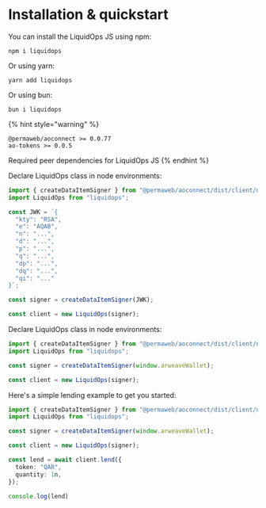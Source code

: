 # Installation & quickstart

You can install the LiquidOps JS using npm:

```
npm i liquidops
```

Or using yarn:

```
yarn add liquidops
```

Or using bun:

```
bun i liquidops
```

{% hint style="warning" %}
```
@permaweb/aoconnect >= 0.0.77
ao-tokens >= 0.0.5
```

Required peer dependencies for LiquidOps JS
{% endhint %}

Declare LiquidOps class in node environments:

```typescript
import { createDataItemSigner } from "@permaweb/aoconnect/dist/client/node/wallet";
import LiquidOps from "liquidops";

const JWK = `{
  "kty": "RSA",
  "e": "AQAB",
  "n": "...",
  "d": "...",
  "p": "...",
  "q": "...",
  "dp": "...",
  "dq": "...",
  "qi": "..."
}`;

const signer = createDataItemSigner(JWK);

const client = new LiquidOps(signer);
```

Declare LiquidOps class in node environments:

```typescript
import { createDataItemSigner } from "@permaweb/aoconnect/dist/client/node/wallet";
import LiquidOps from "liquidops";

const signer = createDataItemSigner(window.arweaveWallet);

const client = new LiquidOps(signer);
```

Here's a simple lending example to get you started:

```typescript
import { createDataItemSigner } from "@permaweb/aoconnect/dist/client/node/wallet";
import LiquidOps from "liquidops";

const signer = createDataItemSigner(window.arweaveWallet);

const client = new LiquidOps(signer);

const lend = await client.lend({
  token: "QAR",
  quantity: 1n,
});

console.log(lend)
```

